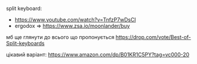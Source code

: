 split keyboard:

- https://www.youtube.com/watch?v=TnfzP7wDsCI
- ergodox => https://www.zsa.io/moonlander/buy

мб ще глянути до всього що пропонується
https://drop.com/vote/Best-of-Split-keyboards

цікавий варіант:
https://www.amazon.com/dp/B01KR1C5PY?tag=vc000-20